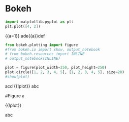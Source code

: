 # Bokeh

```python
import matplotlib.pyplot as plt
plt.plot([4, 2])
```


{{a=1}}
ade{{a}}def

```python
from bokeh.plotting import figure
#from bokeh.io import show, output_notebook
# from bokeh.resources import INLINE
# output_notebook(INLINE)

plot = figure(plot_width=250, plot_height=250)
plot.circle([1, 2, 3, 4, 5], [1, 2, 3, 4, 5], size=20)
#show(plot)
```

acd {{!plot}} abc

#Figure a
<!-- begin -->
{{!plot}}
<!-- end -->

abc
